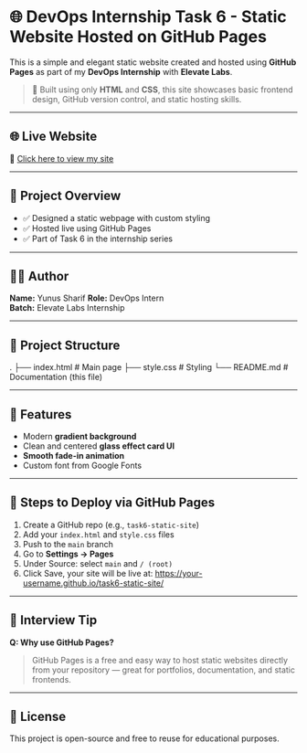# 🌐 DevOps Internship Task 6 - Static Website Hosted on GitHub Pages

This is a simple and elegant static website created and hosted using **GitHub Pages** as part of my **DevOps Internship** with **Elevate Labs**.

> 🔧 Built using only **HTML** and **CSS**, this site showcases basic frontend design, GitHub version control, and static hosting skills.

---

## 🌐 Live Website

🔗 [Click here to view my site](https://yunus705.github.io/task6-static-site/)

---

## 📌 Project Overview

- ✅ Designed a static webpage with custom styling
- ✅ Hosted live using GitHub Pages
- ✅ Part of Task 6 in the internship series

---

## 🧑‍💻 Author

**Name:** Yunus Sharif
**Role:** DevOps Intern  
**Batch:** Elevate Labs Internship

---

## 📁 Project Structure

. ├── index.html # Main page ├── style.css # Styling └── README.md # Documentation (this file)

---

## 🎨 Features

- Modern **gradient background**
- Clean and centered **glass effect card UI**
- **Smooth fade-in animation**
- Custom font from Google Fonts

---

## 🚀 Steps to Deploy via GitHub Pages

1. Create a GitHub repo (e.g., `task6-static-site`)
2. Add your `index.html` and `style.css` files
3. Push to the `main` branch
4. Go to **Settings → Pages**
5. Under Source: select `main` and `/ (root)`
6. Click Save, your site will be live at:
https://your-username.github.io/task6-static-site/

---


## 🙋 Interview Tip

**Q: Why use GitHub Pages?**  
> GitHub Pages is a free and easy way to host static websites directly from your repository — great for portfolios, documentation, and static frontends.

---


## 📃 License

This project is open-source and free to reuse for educational purposes.

